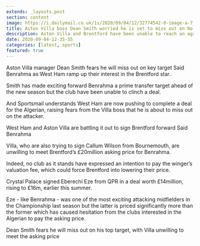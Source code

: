 ```yaml
---
extends: _layouts.post
section: content
image: https://i.dailymail.co.uk/1s/2020/09/04/12/32774542-0-image-a-7_1599218901118.jpg 
title: Aston Villa boss Dean Smith worried he is set to miss out on No 1 target Said Benrahma 
description: Aston Villa and Brentford have been unable to reach an agreement for Said Benrahma, with the Championship side holding out for £20m. That has allowed West Ham to swoop in. 
date: 2020-09-04-12-35-55 
categories: [latest, sports] 
featured: true 
--- 
```

Aston Villa manager Dean Smith fears he will miss out on key target Said Benrahma as West Ham ramp up their interest in the Brentford star.

Smith has made exciting forward Benrahma a prime transfer target ahead of the new season but the club have been unable to clinch a deal.

And Sportsmail understands West Ham are now pushing to complete a deal for the Algerian, raising fears from the Villa boss that he is about to miss out on the attacker.

West Ham and Aston Villa are battling it out to sign Brentford forward Said Benrahma

Villa, who are also trying to sign Callum Wilson from Bournemouth, are unwilling to meet Brentford’s £20million asking price for Benrahma.

Indeed, no club as it stands have expressed an intention to pay the winger’s valuation fee, which could force Brentford into lowering their price.

Crystal Palace signed Eberechi Eze from QPR in a deal worth £14million, rising to £16m, earlier this summer.

Eze - like Benrahma - was one of the most exciting attacking midfielders in the Championship last season but the latter is priced significantly more than the former which has caused hesitation from the clubs interested in the Algerian to pay the asking price.

Dean Smith fears he will miss out on his top target, with Villa unwilling to meet the asking price

